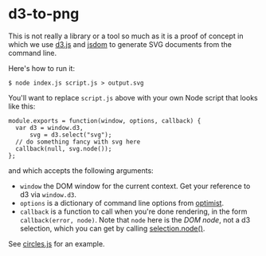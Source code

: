 # d3-to-png

This is not really a library or a tool so much as it is a proof of concept in
which we use [d3.js](http://d3js.org) and
[jsdom](https://github.com/tmpvar/jsdom) to generate SVG documents from the
command line.

Here's how to run it:

```
$ node index.js script.js > output.svg
```

You'll want to replace `script.js` above with your own Node script that looks
like this:

```
module.exports = function(window, options, callback) {
  var d3 = window.d3,
      svg = d3.select("svg");
  // do something fancy with svg here
  callback(null, svg.node());
};
```

and which accepts the following arguments:

* `window` the DOM window for the current context. Get your reference to d3 via
  `window.d3`.
* `options` is a dictionary of command line options from
  [optimist](https://github.com/substack/node-optimist).
* `callback` is a function to call when you're done rendering, in the form
  `callback(error, node)`. Note that `node` here is the *DOM node*, not a d3
  selection, which you can get by calling [selection.node()](https://github.com/mbostock/d3/wiki/Selections#wiki-node).

See [circles.js](blob/master/circles.js) for an example.
